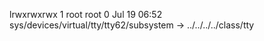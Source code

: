 lrwxrwxrwx 1 root root 0 Jul 19 06:52 sys/devices/virtual/tty/tty62/subsystem -> ../../../../class/tty
